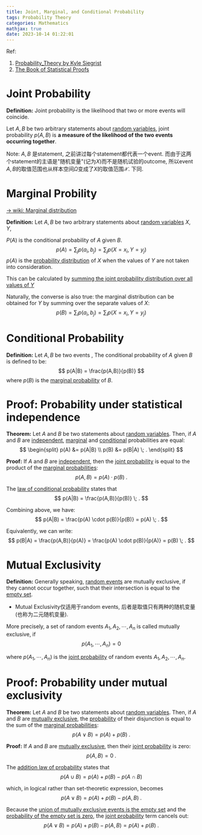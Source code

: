```yaml
---
title: Joint, Marginal, and Conditional Probability
tags: Probability Theory
categories: Mathematics
mathjax: true
date: 2023-10-14 01:22:01
---
```



Ref:

1. [Probability_Theory by Kyle Siegrist](https://stats.libretexts.org/Bookshelves/Probability_Theory/Probability_Mathematical_Statistics_and_Stochastic_Processes_(Siegrist)/02%3A_Probability_Spaces)
2. [The Book of Statistical Proofs](https://statproofbook.github.io/)

<!--more-->

# Joint Probability

**Definition:** Joint probability is the likelihood that two or more events will coincide.

Let $A, B$ be two arbitrary statements about [random variables](https://statproofbook.github.io/D/rvar), joint probability $p(A, B)$ is **a measure of the likelihood of the two events occurring together**.



Note: $A, B$ 是statement, 之前讲过每个statement都代表一个event. 而由于这两个statement的主语是"随机变量"(记为$X$)而不是随机试验的outcome, 所以event $A,B$的取值范围也从样本空间$\Omega$变成了$X$的取值范围$\mathcal X$. 下同.

# Marginal Probility

[-> wiki: Marginal distribution](https://en.wikipedia.org/wiki/Marginal_distribution)

**Definition:** Let $A, B$ be two arbitrary statements about [random variables](https://statproofbook.github.io/D/rvar) $X, Y$, 

$P(A)$ is the conditional probability of $A$ given $B$.
$$
p(A) = \sum _{j} p(a_i,b_j) = \sum _{j} p(X=x_i,Y=y_j)
$$
$p(A)$ is the [probability distribution](https://en.wikipedia.org/wiki/Probability_distribution) of $X$ when the values of $Y$ are not taken into consideration. 

This can be calculated by <u>summing the joint probability distribution over all values of $Y$</u>

Naturally, the converse is also true: the marginal distribution can be obtained for $Y$ by summing over the separate values of $X$:
$$
p(B) = \sum _{i} p(a_i,b_j)= \sum _{i} p(X=x_i,Y=y_j)
$$




# Conditional Probability

**Definition:** Let $A, B$ be two events , The conditional probability of $A$ given $B$ is defined to be:
$$
p(A|B) = \frac{p(A,B)}{p(B)}
$$
where $p(B)$ is the [marginal probability](https://statproofbook.github.io/D/prob-marg) of $B$.

# Proof: Probability under statistical independence

**Theorem:** Let $A$ and $B$ be two statements about [random variables](https://statproofbook.github.io/D/rvar). Then, if $A$ and $B$ are [independent](https://statproofbook.github.io/D/ind), [marginal](https://statproofbook.github.io/D/prob-marg) and [conditional](https://statproofbook.github.io/D/prob-cond) probabilities are equal:
$$
\begin{split}
p(A) &= p(A|B) \\
p(B) &= p(B|A) \; .
\end{split}
$$


**Proof:** If $A$ and $B$ are [independent](https://statproofbook.github.io/D/ind), then the [joint probability](https://statproofbook.github.io/D/prob-joint) is equal to the product of the [marginal probabilities](https://statproofbook.github.io/D/prob-marg):
$$
p(A,B) = p(A) \cdot p(B) \; .
$$


The [law of conditional probability](https://statproofbook.github.io/D/prob-cond) states that
$$
p(A|B) = \frac{p(A,B)}{p(B)} \; .
$$


Combining above, we have:
$$
p(A|B) = \frac{p(A) \cdot p(B)}{p(B)} = p(A) \; .
$$


Equivalently, we can write:
$$
p(B|A) = \frac{p(A,B)}{p(A)} = \frac{p(A) \cdot p(B)}{p(A)} = p(B) \; .
$$

# Mutual Exclusivity

**Definition:** Generally speaking, [random events](https://statproofbook.github.io/D/reve) are mutually exclusive, if they cannot occur together, such that their intersection is equal to the [empty set](https://statproofbook.github.io/P/prob-emp).

* Mutual Exclusivity仅适用于random events, 后者是取值只有两种的随机变量(也称为二元随机变量).

More precisely, a set of random events $A_1, A_2, \cdots, A_n$ is called mutually exclusive, if
$$
p(A_1, \cdots, A_n) = 0
$$


where $p(A_1, \cdots, A_n)$ is the [joint probability](https://statproofbook.github.io/D/prob-joint) of random events $A_1, A_2, \cdots, A_n$.

# Proof: Probability under mutual exclusivity

**Theorem:** Let $A$ and $B$ be two statements about [random variables](https://statproofbook.github.io/D/rvar). Then, if $A$ and $B$ are [mutually exclusive](https://statproofbook.github.io/D/exc), the [probability](https://statproofbook.github.io/D/prob) of their disjunction is equal to the sum of the [marginal probabilities](https://statproofbook.github.io/D/prob-marg):
$$
p(A \vee B) = p(A) + p(B) \; .
$$


**Proof:** If $A$ and $B$ are [mutually exclusive](https://statproofbook.github.io/D/exc), then their [joint probability](https://statproofbook.github.io/D/prob-joint) is zero:
$$
p(A,B) = 0 \; .
$$


The [addition law of probability](https://statproofbook.github.io/D/prob-marg) states that
$$
p(A \cup B) = p(A) + p(B) - p(A \cap B)
$$


which, in logical rather than set-theoretic expression, becomes
$$
p(A \vee B) = p(A) + p(B) - p(A,B) \; .
$$


Because the [union of mutually exclusive events is the empty set](https://statproofbook.github.io/D/exc) and the [probability of the empty set is zero](https://statproofbook.github.io/P/prob-emp), the [joint probability](https://statproofbook.github.io/D/prob-joint) term cancels out:
$$
p(A \vee B) = p(A) + p(B) - p(A,B) = p(A) + p(B) \; .
$$
